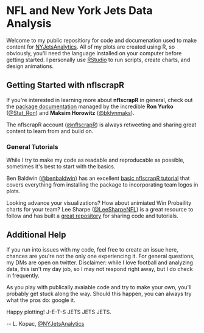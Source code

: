 # NFL and New York Jets Data Analysis

Welcome to my public repositiory for code and documenation used to make content for [NYJetsAnalytics](https://twitter.com/NYJetsAnalytics). All of my plots are created using R, so obviously, you'll need the language installed on your computer before getting started. I personally use [RStudio](https://rstudio.com/) to run scripts, create charts, and design animations.

## Getting Started with nflscrapR

If you're interested in learning more about **nflscrapR** in general, check out the [package documentation](https://github.com/maksimhorowitz/nflscrapR) managed by the incredible **Ron Yurko** ([@Stat_Ron](https://twitter.com/Stat_Ron)) and **Maksim Horowitz** ([@bklynmaks](https://twitter.com/bklynmaks)). 

The nflscrapR account ([@nflscrapR](https://twitter.com/nflscrapR)) is always retweeting and sharing great content to learn from and build on.

### General Tutorials

While I try to make my code as readable and reproducable as possible, sometimes it's best to start with the basics. 

Ben Baldwin ([@benbaldwin](https://twitter.com/benbaldwin)) has an excellent [basic nflscrapR tutorial](https://gist.github.com/guga31bb/5634562c5a2a7b1e9961ac9b6c568701) that covers everything from installing the package to incorporating team logos in plots.

Looking advance your visualizations? How about animiated Win Probaility charts for your team? Lee Sharpe ([@LeeSharpeNFL](https://twitter.com/LeeSharpeNFL)) is a great resource to follow and has built a [great repository](https://github.com/leesharpe/nfldata) for sharing code and tutorials. 

## Additional Help

If you run into issues with my code, feel free to create an issue here, chances are you're not the only one experiencing it. For general questions, my DMs are open on twitter. Disclaimer: while I love football and analyzing data, this isn't my day job, so I may not respond right away, but I do check in frequently. 

As you play with publically avaiable code and try to make your own, you'll probably get stuck along the way. Should this happen, you can always try what the pros do: google it. 

Happy plotting! J-E-T-S JETS JETS JETS.

-- L. Kopac, [@NYJetsAnalytics](https://twitter.com/NYJetsAnalytics)
